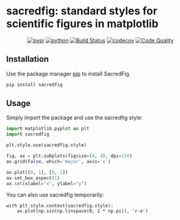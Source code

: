 # sacredfig: standard styles for scientific figures in matplotlib

<div align="center">

[![pypi](https://img.shields.io/pypi/v/sacredfig.svg)](https://pypi.org/project/sacredfig/)
[![python](https://img.shields.io/pypi/pyversions/sacredfig.svg)](https://pypi.org/project/sacredfig/)
[![Build Status](https://github.com/cynddl/sacredfig/actions/workflows/tests.yml/badge.svg)](https://github.com/cynddl/sacredfig/actions)
[![codecov](https://codecov.io/github/cynddl/sacredfig/graph/badge.svg?token=MTYJW99MPZ)](https://codecov.io/github/cynddl/sacredfig)
[![Code Quality](https://img.shields.io/scrutinizer/g/cynddl/sacredfig.svg)](https://scrutinizer-ci.com/g/cynddl/sacredfig/?branch=main)

</div>



## Installation

Use the package manager [pip](https://pip.pypa.io/en/stable/) to install SacredFig.

```bash
pip install sacredfig
```

## Usage

Simply import the package and use the sacredfig style:

```python
import matplotlib.pyplot as plt
import sacredfig

plt.style.use(sacredfig.style)

fig, ax = plt.subplots(figsize=(4, 4), dpi=150)
ax.grid(False, which='major', axis='x')

ax.plot([0, 1], [0, 1])
ax.set_box_aspect(1)
ax.set(xlabel="x", ylabel="y")
```

You can also use sacredfig temporarily:

```
with plt.style.context(sacredfig.style):
    ax.plot(np.sin(np.linspace(0, 2 * np.pi)), 'r-o')

```